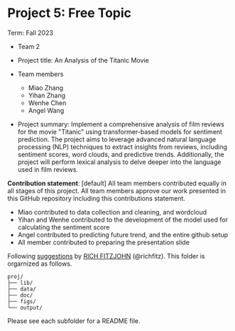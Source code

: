 # Project 5: Free Topic

Term: Fall 2023

+ Team 2
+ Project title: An Analysis of the Titanic Movie
+ Team members
	+ Miao Zhang
	+ Yihan Zhang
	+ Wenhe Chen
	+ Angel Wang
	
+ Project summary: Implement a comprehensive analysis of film reviews for the movie "Titanic" using transformer-based models for sentiment prediction. The project aims to leverage advanced natural language processing (NLP) techniques to extract insights from reviews, including sentiment scores, word clouds, and predictive trends. Additionally, the project will perform lexical analysis to delve deeper into the language used in film reviews.
	

**Contribution statement**: [default] All team members contributed equally in all stages of this project. All team members approve our work presented in this GitHub repository including this contributions statement. 
- Miao contributed to data collection and cleaning, and wordcloud
- Yihan and Wenhe contributed to the development of the model used for calculating the sentiment score
- Angel contributed to predicting future trend, and the entire github setup
- All member contributed to preparing the presentation slide

Following [suggestions](http://nicercode.github.io/blog/2013-04-05-projects/) by [RICH FITZJOHN](http://nicercode.github.io/about/#Team) (@richfitz). This folder is orgarnized as follows.

```
proj/
├── lib/
├── data/
├── doc/
├── figs/
└── output/
```

Please see each subfolder for a README file.
